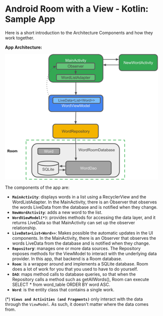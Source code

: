 # Android Room with a View - Kotlin: Sample App

Here is a short introduction to the Architecture Components and how they work together.

**App Architecture:**




![Image of App Architecture](app-architecture.png)




The components of the app are:
- **`MainActivity`**: displays words in a list using a RecyclerView and the WordListAdapter. In the MainActivity, there is an Observer that observes the words LiveData from the database and is notified when they change.
- **`NewWordActivity`**: adds a new word to the list.
- **`WordViewModel(*)`**: provides methods for accessing the data layer, and it returns LiveData so that MainActivity can set up the observer relationship.
- **`LiveData<List<Word>>`**: Makes possible the automatic updates in the UI components. In the MainActivity, there is an Observer that observes the words LiveData from the database and is notified when they change.
- **`Repositor`y**: manages one or more data sources. The Repository exposes methods for the ViewModel to interact with the underlying data provider. In this app, that backend is a Room database.
- **`Room`**: is a wrapper around and implements a SQLite database. Room does a lot of work for you that you used to have to do yourself.
- **`DAO`**: maps method calls to database queries, so that when the Repository calls a method such as getAllWords(), Room can execute SELECT * from word_table ORDER BY word ASC.
- **`Word`**: is the entity class that contains a single work.


(*) **`Views and Activities (and Fragments)`** only interact with the data through the `ViewModel`. As such, it doesn't matter where the data comes from.





